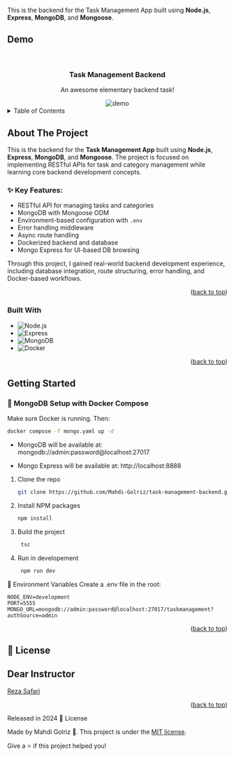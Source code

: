 <a id="readme-top"></a>
This is the backend for the Task Management App built using **Node.js**, **Express**, **MongoDB**, and **Mongoose**.
<!-- PROJECT Demo -->

## Demo<!-- Required -->

<br />
<div align="center">
  <h3 align="center">Task Management Backend</h3>
  <p align="center">
    An awesome elementary backend task!
  </p>
  <img alt="demo" src='./images/Demo.gif' />
</div>

<!-- TABLE OF CONTENTS -->
<details>
  <summary>Table of Contents</summary>
  <ol>
    <li>
      <a href="#about-the-project">About The Project</a>
      <ul>
        <li><a href="#built-with">Built With</a></li>
      </ul>
    </li>
    <li>
      <a href="#getting-started">Getting Started</a>
    </li>
    <li><a href="#dear-instructor">Contributing</a></li>
    <li><a href="#license">License</a></li>
  </ol>
</details>

<!-- ABOUT THE PROJECT -->

## About The Project

This is the backend for the **Task Management App** built using **Node.js**, **Express**, **MongoDB**, and **Mongoose**. The project is focused on implementing RESTful APIs for task and category management while learning core backend development concepts.

### ✨ Key Features:
- RESTful API for managing tasks and categories
- MongoDB with Mongoose ODM
- Environment-based configuration with `.env`
- Error handling middleware
- Async route handling
- Dockerized backend and database
- Mongo Express for UI-based DB browsing

Through this project, I gained real-world backend development experience, including database integration, route structuring, error handling, and Docker-based workflows.

<p align="right">(<a href="#readme-top">back to top</a>)</p>

### Built With

- ![Node.js](https://img.shields.io/badge/Node.js-339933?style=flat&logo=node.js&logoColor=white)
- ![Express](https://img.shields.io/badge/Express.js-000000?style=flat&logo=express&logoColor=white)
- ![MongoDB](https://img.shields.io/badge/MongoDB-47A248?style=flat&logo=mongodb&logoColor=white)
- ![Docker](https://img.shields.io/badge/Docker-2496ED?style=flat&logo=docker&logoColor=white)


<p align="right">(<a href="#readme-top">back to top</a>)</p>

<!-- GETTING STARTED -->

## Getting Started

### 🐳 MongoDB Setup with Docker Compose

Make sure Docker is running. Then:

   ```sh
   docker compose -f mongo.yaml up -d
   ```
- MongoDB will be available at: mongodb://admin:password@localhost:27017

- Mongo Express will be available at: http://localhost:8888

1. Clone the repo
   ```sh
   git clone https://github.com/Mahdi-Golriz/task-management-backend.git
   ```
2. Install NPM packages
   ```sh
   npm install
   ```
3. Build the project
   ```sh
    tsc
   ```
4. Run in developement
   ```sh
    npm run dev
   ```

🔐 Environment Variables
Create a .env file in the root:

```env
NODE_ENV=development
PORT=5555
MONGO_URL=mongodb://admin:password@localhost:27017/taskmanagement?authSource=admin
```
<p align="right">(<a href="#readme-top">back to top</a>)</p>

## :closed_book: License

## Dear Instructor

<a href="https://github.com/MRezaSafari">
  Reza Safari
</a>
<p align="right">(<a href="#readme-top">back to top</a>)</p>

Released in 2024 :closed_book: License

Made by Mahdi Golriz 🚀.
This project is under the [MIT license](https://opensource.org/licenses/MIT).

Give a ⭐️ if this project helped you!
